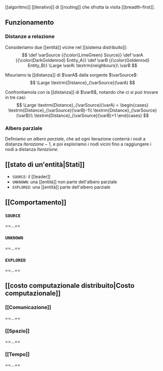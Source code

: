 [[algoritmo]] [[iterativo]] di [[routing]] che sfrutta la visita [[breadth-first]].

## Funzionamento

### Distanze a relazione

Consideriamo due [[entità]] vicine nel [[sistema distribuito]]:
$$
\def \varSource {{\color{LimeGreen} Source}}
\def \varA {{\color{DarkGoldenrod} Entity_A}}
\def \varB {{\color{Goldenrod} Entity_B}}
\Large
\varA\ \textrm{neighbours}\ \varB
$$

Misuriamo la [[distanza]] di $\varA$ dalla sorgente $\varSource$:
$$
\Large
\textrm{Distance}_{\varSource}(\varA)
$$

Confrontiamola con la [[distanza]] di $\varB$, notando che ci si può trovare in tre casi:
$$
\Large
\textrm{Distance}_{\varSource}(\varA) = \begin{cases}
\textrm{Distance}_{\varSource}(\varB)-1\\
\textrm{Distance}_{\varSource}(\varB)\\
\textrm{Distance}_{\varSource}(\varB)+1
\end{cases}
$$

### Albero parziale

Definiamo un *albero parziale*, che ad ogni iterazione conterrà i nodi a distanza $Iterazione - 1$, e poi esploriamo i nodi vicini fino a raggiungere i nodi a distanza $Iterazione$.

## [[stato di un'entità|Stati]]

- `SOURCE`: il [[leader]]
- `UNKNOWN`: una [[entità]] non parte dell'albero parziale
- `EXPLORED`: una [[entità]] parte dell'albero parziale

## [[Comportamento]]

### `SOURCE`

==...==

### `UNKNOWN`

==...==

### `EXPLORED`

==...==
## [[costo computazionale distribuito|Costo computazionale]]

### [[Comunicazione]]

==...==
### [[Spazio]]

==...==
### [[Tempo]]

==...==